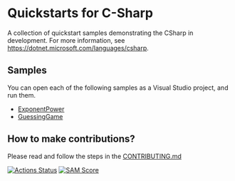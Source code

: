 # Quickstarts for C-Sharp

A collection of quickstart samples demonstrating the CSharp in development. For more information, see https://dotnet.microsoft.com/languages/csharp.

## Samples

You can open each of the following samples as a Visual Studio project, and run
them.

- [ExponentPower](exponentPower/README.md)
- [GuessingGame](guessingGame/README.md)

## How to make contributions?
Please read and follow the steps in the [CONTRIBUTING.md](CONTRIBUTING.md)

[![Actions Status][gh-actions-badge]][gh-actions]
[![SAM Score][sam-score-badge]][sam-score]

[gh-actions]: https://github.com/josephwambura/quickstart-c-sharp/actions
[gh-actions-badge]: https://github.com/josephwambura/quickstart-c-sharp/workflows/.NET/badge.svg
[sam-score]: https://ossbot.computer/samscore.html
[sam-score-badge]: https://ossbot.computer/samscorebadge?org=josephwambura&repo=quickstart-c-sharp
